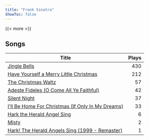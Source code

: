 ```yaml
---
title: "Frank Sinatra"
ShowToc: false
---
```


{{< more >}}

## Songs
Title | Plays 
----- | -----: 
[Jingle Bells](/songs/jingle-bells) | 430
[Have Yourself a Merry Little Christmas](/songs/have-yourself-a-merry-little-christmas) | 212
[The Christmas Waltz](/songs/the-christmas-waltz) | 57
[Adeste Fideles (O Come All Ye Faithful)](/songs/adeste-fideles-o-come-all-ye-faithful) | 42
[Silent Night](/songs/silent-night) | 37
[I'll Be Home For Christmas (If Only In My Dreams)](/songs/ill-be-home-for-christmas-if-only-in-my-dreams) | 33
[Hark the Herald Angel Sing](/songs/hark-the-herald-angel-sing) | 6
[Misty](/songs/misty) | 2
[Hark! The Herald Angels Sing (1999 - Remaster)](/songs/hark-the-herald-angels-sing) | 1

